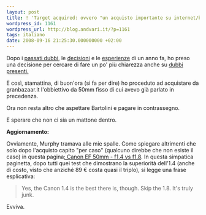 ```yaml
---
layout: post
title: ! 'Target acquired: ovvero "un acquisto importante su internet/bis"'
wordpress_id: 1161
wordpress_url: http://blog.andvari.it/?p=1161
tags: italiano
date: 2008-09-16 21:25:30.000000000 +02:00
---
```

Dopo i <a href="http://blog.andvari.it/2007/07/21/egg-of-culumbus-a-matter-of-photography/">passati dubbi</a>, le <a href="http://blog.andvari.it/2007/11/07/un-acquisto-importante-su-internet/">decisioni</a> e le <a href="http://blog.andvari.it/2007/11/09/dcs-italia-il-negozio-amico-per-davvero/">esperienze</a> di un anno fa, ho preso una decisione per cercare di fare un po' più chiarezza anche su <a href="http://blog.andvari.it/2008/09/15/altre-uova-di-colombo/">dubbi presenti.</a>

E così, stamattina, di buon'ora (si fa per dire) ho proceduto ad acquistare da granbazaar.it l'obbiettivo da 50mm fisso di cui avevo già parlato in precedenza.

Ora non resta altro che aspettare Bartolini e pagare in contrassegno.

E sperare che non ci sia un mattone dentro.

<strong>Aggiornamento:</strong>

Ovviamente, Murphy tramava alle mie spalle. Come spiegare altrimenti che solo dopo l'acquisto capito "per caso" (qualcuno direbbe che non esiste il caso) in questa pagina<a href="http://photo.net/equipment/canon/ef50/">: Canon EF 50mm - f1.4 vs f1.8</a>. In questa simpatica paginetta, dopo tutti quei test che dimostrano la superiorità dell'1.4 (anche di costo, visto che anziché 89 € costa quasi il triplo), si legge una frase esplicativa:
<blockquote>Yes, the Canon 1.4 is the best there is, though. Skip the 1.8. It's truly junk.</blockquote>
Evviva.
